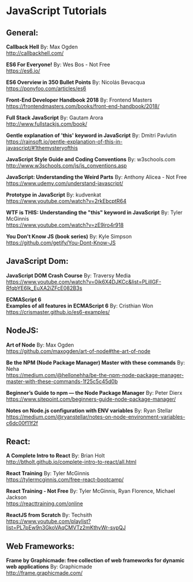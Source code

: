 # JavaScript Tutorials

## General:<br>

**Callback Hell**
By: Max Ogden<br>
http://callbackhell.com/

**ES6 For Everyone!**
By: Wes Bos - Not Free<br>
https://es6.io/

**ES6 Overview in 350 Bullet Points**
By: Nicolás Bevacqua<br>
https://ponyfoo.com/articles/es6

**Front-End Developer Handbook 2018**
By: Frontend Masters<br>
https://frontendmasters.com/books/front-end-handbook/2018/

**Full Stack JavaScript**
By: Gautam Arora<br>
http://www.fullstackjs.com/book/

**Gentle explanation of 'this' keyword in JavaScript**
By: Dmitri Pavlutin<br>
https://rainsoft.io/gentle-explanation-of-this-in-javascript/#1themysteryofthis

**JavaScript Style Guide and Coding Conventions**
By: w3schools.com<br>
http://www.w3schools.com/js/js_conventions.asp

**JavaScript: Understanding the Weird Parts**
By: Anthony Alicea - Not Free<br>
https://www.udemy.com/understand-javascript/

**Prototype in JavaScript**
By: kudvenkat<br>
https://www.youtube.com/watch?v=2rkEbcptR64

**WTF is THIS: Understanding the "this" keyword in JavaScript**
By: Tyler McGinnis<br>
https://www.youtube.com/watch?v=zE9iro4r918

**You Don't Know JS (book series)**
By: Kyle Simpson<br>
https://github.com/getify/You-Dont-Know-JS

## JavaScript Dom:<br>

**JavaScript DOM Crash Course**
By: Traversy Media<br>
https://www.youtube.com/watch?v=0ik6X4DJKCc&list=PLillGF-RfqbYE6Ik_EuXA2iZFcE082B3s

**ECMAScript 6**<br>
**Examples of all features in ECMAScript 6**
By: Cristhian Won<br>
https://crismaster.github.io/es6-examples/

## NodeJS:<br>

**Art of Node**
By: Max Ogden<br>
https://github.com/maxogden/art-of-node#the-art-of-node

**Be the NPM (Node Package Manager) Master with these commands**
By: Neha<br>
https://medium.com/@hellonehha/be-the-npm-node-package-manager-master-with-these-commands-1f25c5c45d0b

**Beginner’s Guide to npm — the Node Package Manager**
By: Peter Dierx<br>
https://www.sitepoint.com/beginners-guide-node-package-manager/

**Notes on Node.js configuration with ENV variables**
By: Ryan Stellar<br>
https://medium.com/@ryanstellar/notes-on-node-environment-variables-c6dc00f11f2f

## React:<br>

**A Complete Intro to React**
By: Brian Holt<br>
http://btholt.github.io/complete-intro-to-react/all.html

**React Training**
By: Tyler McGinnis<br>
https://tylermcginnis.com/free-react-bootcamp/

**React Training - Not Free**
By: Tyler McGinnis, Ryan Florence, Michael Jackson<br>
https://reacttraining.com/online

**ReactJS from Scratch**
By: Techsith<br>
https://www.youtube.com/playlist?list=PL7pEw9n3GkoVAqCMVTz2mKthyWr-svpQJ

## Web Frameworks:<br>

**Frame by Graphicmade: free collection of web frameworks for dynamic web applications**
By: Graphicmade<br>
http://frame.graphicmade.com/
